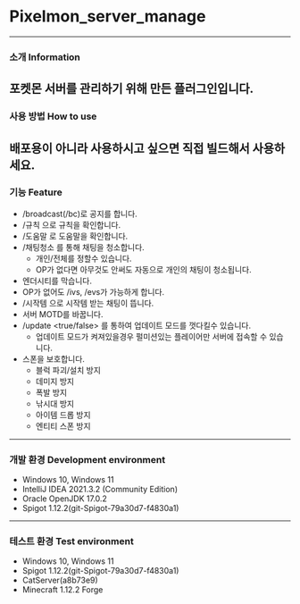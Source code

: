 # Pixelmon_server_manage
---
### 소개 Information
포켓몬 서버를 관리하기 위해 만든 플러그인입니다.
---
### 사용 방법 How to use
배포용이 아니라 사용하시고 싶으면 직접 빌드해서 사용하세요.
---
### 기능 Feature
* /broadcast(/bc)로 공지를 합니다.
* /규칙 으로 규칙을 확인합니다.
* /도움말 로 도움말을 확인합니다.
* /채팅청소 를 통해 채팅을 청소합니다.
    * 개인/전체를 정할수 있습니다.
    * OP가 없다면 아무것도 안써도 자동으로 개인의 채팅이 청소됩니다.
* 엔더시티를 막습니다.
* OP가 없어도 /ivs, /evs가 가능하게 합니다.
* /시작템 으로 시작템 받는 채팅이 뜹니다.
* 서버 MOTD를 바꿉니다.
* /update <true/false> 를 통하여 업데이트 모드를 껏다킬수 있습니다.
    * 업데이트 모드가 켜져있을경우 펄미션있는 플레이어만 서버에 접속할 수 있습니다.
* 스폰을 보호합니다.
    * 블럭 파괴/설치 방지
    * 데미지 방지
    * 폭발 방지
    * 낚시대 방지
    * 아이템 드롭 방지
    * 엔티티 스폰 방지
---
### 개발 환경 Development environment
* Windows 10, Windows 11
* IntelliJ IDEA 2021.3.2 (Community Edition)
* Oracle OpenJDK 17.0.2
* Spigot 1.12.2(git-Spigot-79a30d7-f4830a1)
---
### 테스트 환경 Test environment
* Windows 10, Windows 11
* Spigot 1.12.2(git-Spigot-79a30d7-f4830a1)
* CatServer(a8b73e9)
* Minecraft 1.12.2 Forge
